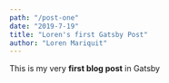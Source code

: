 ```yaml
---
path: "/post-one"
date: "2019-7-19"
title: "Loren's first Gatsby Post"
author: "Loren Mariquit"
---
```


This is my very **first blog post** in Gatsby